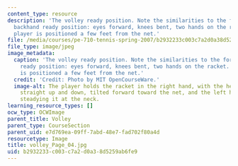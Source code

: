 ```yaml
---
content_type: resource
description: 'The volley ready position. Note the similarities to the forehand and
  backhand ready position: eyes forward, knees bent, two hands on the racket. The
  player is positioned a few feet from the net.'
file: /media/courses/pe-710-tennis-spring-2007/b2932233c003c7a2d0a38d5259ab6fe9_volley_Page_04.jpg
file_type: image/jpeg
image_metadata:
  caption: 'The volley ready position. Note the similarities to the forehand and backhand
    ready position: eyes forward, knees bent, two hands on the racket. The player
    is positioned a few feet from the net.'
  credit: 'Credit: Photo by MIT OpenCourseWare.'
  image-alt: The player holds the racket in the right hand, with the head aligned
    straight up and down, tilted forward toward the net, and the left hand lightly
    steadying it at the neck.
learning_resource_types: []
ocw_type: OCWImage
parent_title: Volley
parent_type: CourseSection
parent_uid: e7d769ea-09ff-7abd-48e7-fad702f80a4d
resourcetype: Image
title: volley_Page_04.jpg
uid: b2932233-c003-c7a2-d0a3-8d5259ab6fe9
---
```

